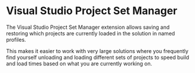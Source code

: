 # Visual Studio Project Set Manager

The Visual Studio Project Set Manager extension allows saving and restoring which projects are currently loaded in the solution in named profiles. 

This makes it easier to work with very large solutions where you frequently find yourself unloading and loading different sets of projects to 
speed build and load times based on what you are currently working on.
